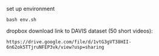 set up environment
```
bash env.sh
```

dropbox download link to DAVIS dataset (50 short videos):
```
https://drive.google.com/file/d/1vtG3gVT38HII-6n62ok5TTjruNFEP3vk/view?usp=sharing
```